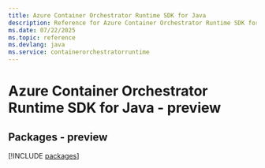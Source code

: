 ```yaml
---
title: Azure Container Orchestrator Runtime SDK for Java
description: Reference for Azure Container Orchestrator Runtime SDK for Java
ms.date: 07/22/2025
ms.topic: reference
ms.devlang: java
ms.service: containerorchestratorruntime
---
```

# Azure Container Orchestrator Runtime SDK for Java - preview
## Packages - preview
[!INCLUDE [packages](container-orchestrator-runtime-index.md)]